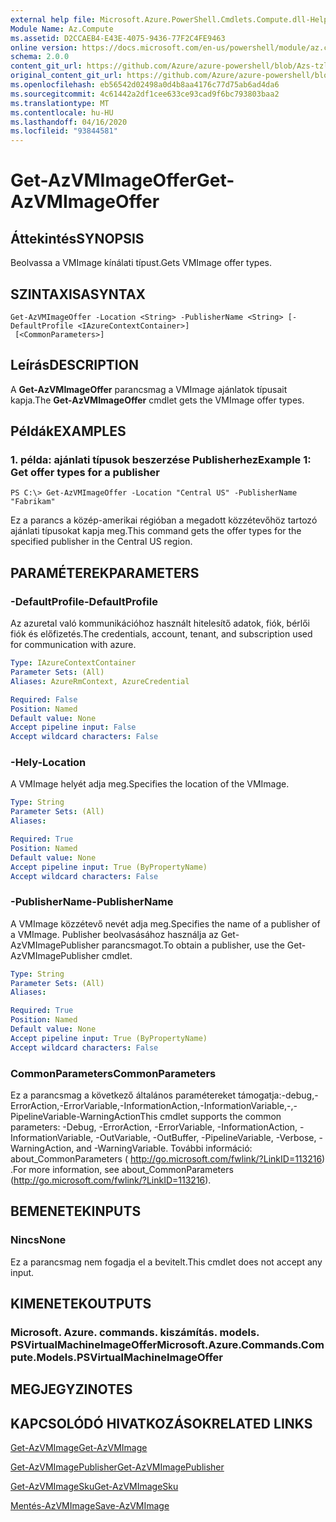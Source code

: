 ```yaml
---
external help file: Microsoft.Azure.PowerShell.Cmdlets.Compute.dll-Help-Help.xml
Module Name: Az.Compute
ms.assetid: D2CCAEB4-E43E-4075-9436-77F2C4FE9463
online version: https://docs.microsoft.com/en-us/powershell/module/az.compute/get-azvmimageoffer
schema: 2.0.0
content_git_url: https://github.com/Azure/azure-powershell/blob/Azs-tzl/src/Compute/Compute/help/Get-AzVMImageOffer.md
original_content_git_url: https://github.com/Azure/azure-powershell/blob/Azs-tzl/src/Compute/Compute/help/Get-AzVMImageOffer.md
ms.openlocfilehash: eb56542d02498a0d4b8aa4176c77d75ab6ad4da6
ms.sourcegitcommit: 4c61442a2df1cee633ce93cad9f6bc793803baa2
ms.translationtype: MT
ms.contentlocale: hu-HU
ms.lasthandoff: 04/16/2020
ms.locfileid: "93844581"
---
```

# <span data-ttu-id="a4054-101">Get-AzVMImageOffer</span><span class="sxs-lookup"><span data-stu-id="a4054-101">Get-AzVMImageOffer</span></span>

## <span data-ttu-id="a4054-102">Áttekintés</span><span class="sxs-lookup"><span data-stu-id="a4054-102">SYNOPSIS</span></span>
<span data-ttu-id="a4054-103">Beolvassa a VMImage kínálati típust.</span><span class="sxs-lookup"><span data-stu-id="a4054-103">Gets VMImage offer types.</span></span>

## <span data-ttu-id="a4054-104">SZINTAXISA</span><span class="sxs-lookup"><span data-stu-id="a4054-104">SYNTAX</span></span>

```
Get-AzVMImageOffer -Location <String> -PublisherName <String> [-DefaultProfile <IAzureContextContainer>]
 [<CommonParameters>]
```

## <span data-ttu-id="a4054-105">Leírás</span><span class="sxs-lookup"><span data-stu-id="a4054-105">DESCRIPTION</span></span>
<span data-ttu-id="a4054-106">A **Get-AzVMImageOffer** parancsmag a VMImage ajánlatok típusait kapja.</span><span class="sxs-lookup"><span data-stu-id="a4054-106">The **Get-AzVMImageOffer** cmdlet gets the VMImage offer types.</span></span>

## <span data-ttu-id="a4054-107">Példák</span><span class="sxs-lookup"><span data-stu-id="a4054-107">EXAMPLES</span></span>

### <span data-ttu-id="a4054-108">1. példa: ajánlati típusok beszerzése Publisherhez</span><span class="sxs-lookup"><span data-stu-id="a4054-108">Example 1: Get offer types for a publisher</span></span>
```
PS C:\> Get-AzVMImageOffer -Location "Central US" -PublisherName "Fabrikam"
```

<span data-ttu-id="a4054-109">Ez a parancs a közép-amerikai régióban a megadott közzétevőhöz tartozó ajánlati típusokat kapja meg.</span><span class="sxs-lookup"><span data-stu-id="a4054-109">This command gets the offer types for the specified publisher in the Central US region.</span></span>

## <span data-ttu-id="a4054-110">PARAMÉTEREK</span><span class="sxs-lookup"><span data-stu-id="a4054-110">PARAMETERS</span></span>

### <span data-ttu-id="a4054-111">-DefaultProfile</span><span class="sxs-lookup"><span data-stu-id="a4054-111">-DefaultProfile</span></span>
<span data-ttu-id="a4054-112">Az azuretal való kommunikációhoz használt hitelesítő adatok, fiók, bérlői fiók és előfizetés.</span><span class="sxs-lookup"><span data-stu-id="a4054-112">The credentials, account, tenant, and subscription used for communication with azure.</span></span>

```yaml
Type: IAzureContextContainer
Parameter Sets: (All)
Aliases: AzureRmContext, AzureCredential

Required: False
Position: Named
Default value: None
Accept pipeline input: False
Accept wildcard characters: False
```

### <span data-ttu-id="a4054-113">-Hely</span><span class="sxs-lookup"><span data-stu-id="a4054-113">-Location</span></span>
<span data-ttu-id="a4054-114">A VMImage helyét adja meg.</span><span class="sxs-lookup"><span data-stu-id="a4054-114">Specifies the location of the VMImage.</span></span>

```yaml
Type: String
Parameter Sets: (All)
Aliases: 

Required: True
Position: Named
Default value: None
Accept pipeline input: True (ByPropertyName)
Accept wildcard characters: False
```

### <span data-ttu-id="a4054-115">-PublisherName</span><span class="sxs-lookup"><span data-stu-id="a4054-115">-PublisherName</span></span>
<span data-ttu-id="a4054-116">A VMImage közzétevő nevét adja meg.</span><span class="sxs-lookup"><span data-stu-id="a4054-116">Specifies the name of a publisher of a VMImage.</span></span>
<span data-ttu-id="a4054-117">Publisher beolvasásához használja az Get-AzVMImagePublisher parancsmagot.</span><span class="sxs-lookup"><span data-stu-id="a4054-117">To obtain a publisher, use the Get-AzVMImagePublisher cmdlet.</span></span>

```yaml
Type: String
Parameter Sets: (All)
Aliases: 

Required: True
Position: Named
Default value: None
Accept pipeline input: True (ByPropertyName)
Accept wildcard characters: False
```

### <span data-ttu-id="a4054-118">CommonParameters</span><span class="sxs-lookup"><span data-stu-id="a4054-118">CommonParameters</span></span>
<span data-ttu-id="a4054-119">Ez a parancsmag a következő általános paramétereket támogatja:-debug,-ErrorAction,-ErrorVariable,-InformationAction,-InformationVariable,-,-PipelineVariable-WarningAction</span><span class="sxs-lookup"><span data-stu-id="a4054-119">This cmdlet supports the common parameters: -Debug, -ErrorAction, -ErrorVariable, -InformationAction, -InformationVariable, -OutVariable, -OutBuffer, -PipelineVariable, -Verbose, -WarningAction, and -WarningVariable.</span></span> <span data-ttu-id="a4054-120">További információ: about_CommonParameters ( http://go.microsoft.com/fwlink/?LinkID=113216) .</span><span class="sxs-lookup"><span data-stu-id="a4054-120">For more information, see about_CommonParameters (http://go.microsoft.com/fwlink/?LinkID=113216).</span></span>

## <span data-ttu-id="a4054-121">BEMENETEK</span><span class="sxs-lookup"><span data-stu-id="a4054-121">INPUTS</span></span>

### <span data-ttu-id="a4054-122">Nincs</span><span class="sxs-lookup"><span data-stu-id="a4054-122">None</span></span>
<span data-ttu-id="a4054-123">Ez a parancsmag nem fogadja el a bevitelt.</span><span class="sxs-lookup"><span data-stu-id="a4054-123">This cmdlet does not accept any input.</span></span>

## <span data-ttu-id="a4054-124">KIMENETEK</span><span class="sxs-lookup"><span data-stu-id="a4054-124">OUTPUTS</span></span>

### <span data-ttu-id="a4054-125">Microsoft. Azure. commands. kiszámítás. models. PSVirtualMachineImageOffer</span><span class="sxs-lookup"><span data-stu-id="a4054-125">Microsoft.Azure.Commands.Compute.Models.PSVirtualMachineImageOffer</span></span>

## <span data-ttu-id="a4054-126">MEGJEGYZI</span><span class="sxs-lookup"><span data-stu-id="a4054-126">NOTES</span></span>

## <span data-ttu-id="a4054-127">KAPCSOLÓDÓ HIVATKOZÁSOK</span><span class="sxs-lookup"><span data-stu-id="a4054-127">RELATED LINKS</span></span>

[<span data-ttu-id="a4054-128">Get-AzVMImage</span><span class="sxs-lookup"><span data-stu-id="a4054-128">Get-AzVMImage</span></span>](./Get-AzVMImage.md)

[<span data-ttu-id="a4054-129">Get-AzVMImagePublisher</span><span class="sxs-lookup"><span data-stu-id="a4054-129">Get-AzVMImagePublisher</span></span>](./Get-AzVMImagePublisher.md)

[<span data-ttu-id="a4054-130">Get-AzVMImageSku</span><span class="sxs-lookup"><span data-stu-id="a4054-130">Get-AzVMImageSku</span></span>](./Get-AzVMImageSku.md)

[<span data-ttu-id="a4054-131">Mentés-AzVMImage</span><span class="sxs-lookup"><span data-stu-id="a4054-131">Save-AzVMImage</span></span>](./Save-AzVMImage.md)


